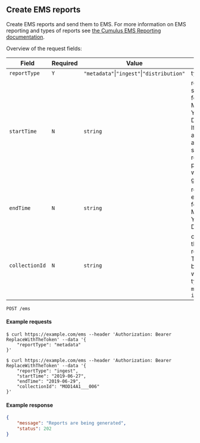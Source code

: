 ## Create EMS reports

Create EMS reports and send them to EMS. For more information on EMS reporting and types of reports see [the Cumulus EMS Reporting documentation](https://nasa.github.io/cumulus/docs/next/ems_reporting).

Overview of the request fields:

| Field | Required | Value | Description |
| --- | --- | --- | --- |
| `reportType` | `Y` | `"metadata"`&vert;`"ingest"`&vert;`"distribution"` | type of report |
| `startTime` | `N` | `string` | report startTime in format YYYY-MM-DD or YYYY-MM-DDTHH:mm:ss <br>If startTime and endTime are not specified, the reports for previous day will be generated |
| `endTime` | `N` | `string` | report endTime in format YYYY-MM-DD or YYYY-MM-DDTHH:mm:ss |
| `collectionId` | `N` | `string` | collectionId of the report records <br>This field can be specified when report type is `metadata` or `ingest` |

```endpoint
POST /ems
```

#### Example requests

```curl
$ curl https://example.com/ems --header 'Authorization: Bearer ReplaceWithTheToken' --data '{
    "reportType": "metadata"
}'
```

```curl
$ curl https://example.com/ems --header 'Authorization: Bearer ReplaceWithTheToken' --data '{
    "reportType": "ingest",
    "startTime": "2019-06-27",
    "endTime": "2019-06-29",
    "collectionId": "MOD14A1___006"
}'
```

#### Example response

```json
{
    "message": "Reports are being generated",
    "status": 202
}
```
